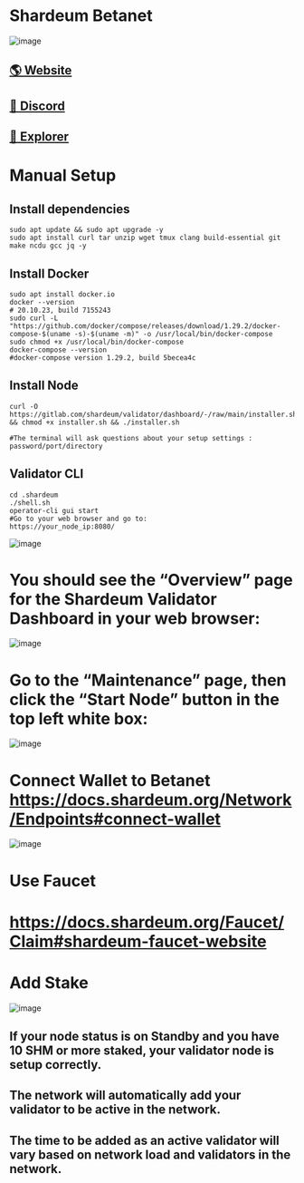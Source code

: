 # Shardeum Betanet 

![image](https://shardeum.org/Shardeum.png)

## <a href="https://shardeum.org/">🌎 Website </a>
## <a href="https://discord.gg/shardeum">💎 Discord </a>
## <a href="https://explorer-sphinx.shardeum.org/">🚀 Explorer </a>

# Manual Setup

## Install dependencies
```
sudo apt update && sudo apt upgrade -y
sudo apt install curl tar unzip wget tmux clang build-essential git make ncdu gcc jq -y
```
## Install Docker
```
sudo apt install docker.io
docker --version
# 20.10.23, build 7155243
sudo curl -L "https://github.com/docker/compose/releases/download/1.29.2/docker-compose-$(uname -s)-$(uname -m)" -o /usr/local/bin/docker-compose
sudo chmod +x /usr/local/bin/docker-compose
docker-compose --version
#docker-compose version 1.29.2, build 5becea4c
```
## Install Node 

```
curl -O https://gitlab.com/shardeum/validator/dashboard/-/raw/main/installer.sh && chmod +x installer.sh && ./installer.sh

#The terminal will ask questions about your setup settings : password/port/directory

```
## Validator CLI
```
cd .shardeum
./shell.sh
operator-cli gui start
#Go to your web browser and go to:
https://your_node_ip:8080/

```
![image](https://docs.shardeum.org/assets/images/loginPage-908fe8d97a77c39e92c16d8fe73c7cdd.png)

# You should see the “Overview” page for the Shardeum Validator Dashboard in your web browser:

![image](https://docs.shardeum.org/assets/images/overviewBetanet-4ffa4b2b726131cca036f002391e06f3.png)

# Go to the “Maintenance” page, then click the “Start Node” button in the top left white box:

![image](https://docs.shardeum.org/assets/images/startBetanet-3887761f685e3e0c2785dc609f7db4df.png)

# Connect Wallet to Betanet https://docs.shardeum.org/Network/Endpoints#connect-wallet

![image](https://docs.shardeum.org/assets/images/connectWalletBetanet-16d8f440bb744e8946309acfe5270219.png)

# Use Faucet 

# https://docs.shardeum.org/Faucet/Claim#shardeum-faucet-website

# Add Stake 

![image](https://docs.shardeum.org/assets/images/connectedWalletAddStake-cb4ad52d4df8267630fb41cf8397f28d.png)

## If your node status is on Standby and you have 10 SHM or more staked, your validator node is setup correctly.

## The network will automatically add your validator to be active in the network.

## The time to be added as an active validator will vary based on network load and validators in the network.
